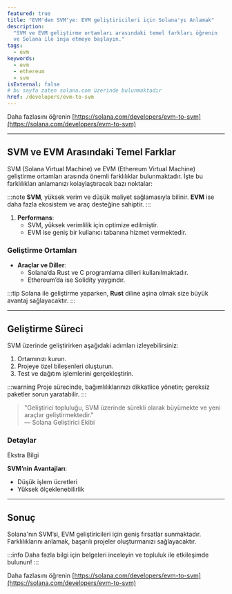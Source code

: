 ```yaml
---
featured: true
title: "EVM'den SVM'ye: EVM geliştiricileri için Solana'yı Anlamak"
description:
  "SVM ve EVM geliştirme ortamları arasındaki temel farkları öğrenin
  ve Solana ile inşa etmeye başlayın."
tags:
  - evm
keywords:
  - evm
  - ethereum
  - svm
isExternal: false
# bu sayfa zaten solana.com üzerinde bulunmaktadır
href: /developers/evm-to-svm
---
```


Daha fazlasını öğrenin [https://solana.com/developers/evm-to-svm](https://solana.com/developers/evm-to-svm)

---

## SVM ve EVM Arasındaki Temel Farklar

SVM (Solana Virtual Machine) ve EVM (Ethereum Virtual Machine) geliştirme ortamları arasında önemli farklılıklar bulunmaktadır. İşte bu farklılıkları anlamanızı kolaylaştıracak bazı noktalar:

:::note
**SVM**, yüksek verim ve düşük maliyet sağlamasıyla bilinir. **EVM** ise daha fazla ekosistem ve araç desteğine sahiptir.
:::

1. **Performans**: 
   - SVM, yüksek verimlilik için optimize edilmiştir.
   - EVM ise geniş bir kullanıcı tabanına hizmet vermektedir.

### Geliştirme Ortamları

- **Araçlar ve Diller**:
  - Solana’da Rust ve C programlama dilleri kullanılmaktadır.
  - Ethereum’da ise Solidity yaygındır.

:::tip
Solana ile geliştirme yaparken, **Rust** diline aşina olmak size büyük avantaj sağlayacaktır.
:::

---

## Geliştirme Süreci

SVM üzerinde geliştirirken aşağıdaki adımları izleyebilirsiniz:

1. Ortamınızı kurun.
2. Projeye özel bileşenleri oluşturun.
3. Test ve dağıtım işlemlerini gerçekleştirin.

:::warning
Proje sürecinde, bağımlılıklarınızı dikkatlice yönetin; gereksiz paketler sorun yaratabilir.
:::

> "Geliştirici topluluğu, SVM üzerinde sürekli olarak büyümekte ve yeni araçlar geliştirmektedir."  
> — Solana Geliştirici Ekibi

### Detaylar


  Ekstra Bilgi
  
  **SVM’nin Avantajları**:
  - Düşük işlem ücretleri
  - Yüksek ölçeklenebilirlik


---

## Sonuç

Solana'nın SVM’si, EVM geliştiricileri için geniş fırsatlar sunmaktadır. Farklılıklarını anlamak, başarılı projeler oluşturmanızı sağlayacaktır.

:::info
Daha fazla bilgi için belgeleri inceleyin ve topluluk ile etkileşimde bulunun!
:::

Daha fazlasını öğrenin [https://solana.com/developers/evm-to-svm](https://solana.com/developers/evm-to-svm)